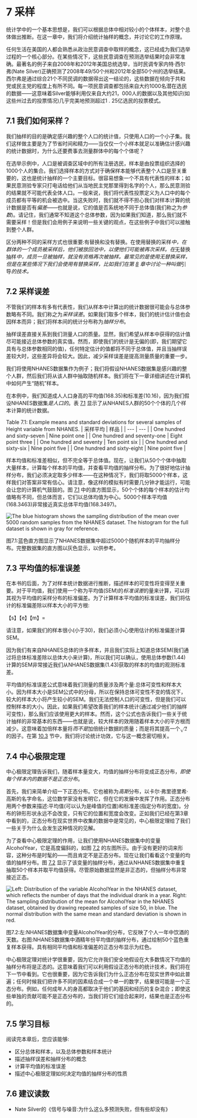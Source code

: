 

# 7 采样

统计学中的一个基本思想是，我们可以根据总体中相对较小的个体样本，对整个总体做出推断。在这一章中，我们将介绍统计抽样的概念，并讨论它的工作原理。

任何生活在美国的人都会熟悉从政治民意调查中取样的概念，这已经成为我们选举过程的一个核心部分。在某些情况下，这些民意调查在预测选举结果时会非常准确。最著名的例子来自2008年和2012年美国总统选举，当时民调专家内特·西尔弗(Nate Silver)正确预测了2008年49/50个州和2012年全部50个州的选举结果。西尔弗是通过综合21个不同民调的数据得出这一结论的，这些数据在倾向于共和党或民主党的程度上有所不同。每一项民意调查都包括来自大约1000名潜在选民的数据——这意味着Silver能够利用仅来自大约21，000人的数据以及其他知识(如这些州过去的投票情况)几乎完美地预测超过1 . 25亿选民的投票模式。



## 7.1 我们如何采样？

我们抽样的目的是确定感兴趣的整个人口的统计值，只使用人口的一个小子集。我们这样做主要是为了节省时间和精力——当仅仅一个小样本就足以准确估计感兴趣的统计数据时，为什么还要费事去测量群体中的每个个体呢？

在选举示例中，人口是被调查区域中的所有注册选民，样本是由投票组织选择的1000个人的集合。我们选择样本的方式对于确保样本能够代表整个人口是至关重要的，这也是统计抽样的一个主要目标。很容易想象一个不具有代表性的样本；如果民意测验专家只打电话给他们从当地民主党那里得到名字的个人，那么民意测验的结果就不可能代表全体人口。一般来说，我们将代表性投票定义为人口中的每个成员都有平等的机会被选中。当这失败时，我们就不得不担心我们对样本计算的统计数据是否有*偏差*——也就是说，它的值是否系统地不同于总体值(我们称之为*参数*)。请记住，我们通常不知道这个总体参数，因为如果我们知道，那么我们就不需要采样！但是我们会用例子来说明一些关键的观点，在这些例子中我们可以接触到整个人群。

区分两种不同的采样方式也很重要:有替换和没有替换。在使用替换的采样*中，在群体的一个成员被采样后，他们被放回池中，以便他们可能被再次采样。在*无替换抽样*中，成员一旦被抽样，就没有资格再次被抽样。最常见的是使用无替换采样，但是在某些情况下我们会使用有替换采样，比如我们在第 [8](#resampling-and-simulation) 章中讨论一种叫做*引导*的技术。*





## 7.2 采样误差

不管我们的样本有多有代表性，我们从样本中计算出的统计数据很可能会与总体参数略有不同。我们称之为*采样误差*。如果我们取多个样本，我们的统计估计值也会因样本而异；我们将样本间的统计分布称为*抽样分布*。

抽样误差直接关系到我们测量人口的质量。显然，我们希望从样本中获得的估计值尽可能接近总体参数的真实值。然而，即使我们的统计是无偏的(即，我们期望它具有与总体参数相同的值)，任何特定估计的值都将不同于总体值，并且当抽样误差较大时，这些差异将会较大。因此，减少采样误差是提高测量质量的重要一步。

我们将使用NHANES数据集作为例子；我们将假设NHANES数据集是感兴趣的整个人群，然后我们将从该人群中抽取随机样本。我们将在下一章详细讲述在计算机中如何产生“随机”样本。

在本例中，我们知道成人人口身高的平均值(168.35)和标准差(10.16)，因为我们假设NHANES数据集*是人口的*。表 [7.1](#tab:sampleExample) 显示了从NHANES人群的50个个体的几个样本计算的统计数据。

<caption>Table 7.1: Example means and standard deviations for several samples of Height variable from NHANES.</caption>
| 采样平均 | 样品 |
| --- | --- |
| One hundred and sixty-seven | Nine point one |
| One hundred and seventy-one | Eight point three |
| One hundred and seventy | Ten point six |
| One hundred and sixty-six | Nine point five |
| One hundred and sixty-eight | Nine point five |

样本均值和标准差相似，但不完全等于总体值。现在，让我们从50个个体中抽取大量样本，计算每个样本的平均值，并查看平均值的抽样分布。为了很好地估计抽样分布，我们必须决定取多少样本——在这种情况下，我们将取5000个样本，这样我们对答案非常有信心。请注意，像这样的模拟有时需要几分钟才能运行，可能会让您的计算机气鼓鼓的。图 [7.1](#fig:samplePlot) 中的直方图显示，50个个体的每个样本的估计均值略有不同，但总体而言，它们以总体均值为中心。5000个样本平均值(168.3463)非常接近真实总体平均值(168.3497)。

![The blue histogram shows the sampling distribution of the mean over 5000 random samples from the NHANES dataset.  The histogram for the full dataset is shown in gray for reference.](../media/file41.png)

图7.1:蓝色直方图显示了NHANES数据集中超过5000个随机样本的平均抽样分布。完整数据集的直方图以灰色显示，以供参考。





## 7.3 平均值的标准误差

在本书的后面，为了对样本统计数据进行推断，描述样本的可变性将变得至关重要。对于平均值，我们使用一个称为平均值(SEM)的*标准误差*的量来计算，可以将其视为平均值的采样分布的标准偏差。为了计算样本平均值的标准误差，我们将估计的标准偏差除以样本大小的平方根:

<semantics><mrow><mi>【s】</mi><mi>【e】</mi><mi>【m】</mi><mo>=<mfrac></mfrac></mo></mrow></semantics>

请注意，如果我们的样本很小(小于30)，我们必须小心使用估计的标准偏差计算SEM。

因为我们有来自NHANES总体的许多样本，并且我们实际上知道总体SEM(我们通过将总体标准差除以总体大小来计算)，所以我们可以确认，使用总体参数(1.44)计算的SEM非常接近我们从NHANES数据集(1.43)获取的样本的均值的观测标准差。

平均值的标准误差公式意味着我们测量的质量涉及两个量:总体可变性和样本大小。因为样本大小是SEM公式中的分母，所以在保持总体可变性不变的情况下，较大的样本大小将产生较小的SEM。我们无法控制人口的可变性，但是我们可以控制样本的大小。因此，如果我们希望改善我们的样本统计(通过减少他们的抽样可变性)，那么我们应该使用更大的样本。然而，这个公式也告诉我们一些关于统计抽样的非常基本的东西——也就是说，较大样本的效用随着样本大小的平方根而减少。这意味着加倍样本量将*而不是*加倍统计数据的质量；而是将其提高一个<math display="inline"><semantics><msqrt><mn>2</mn></msqrt><annotation encoding="application/x-tex">\ sqrt { 2 }</annotation></semantics></math>的因子。在第 [10.3](#statistical-power) 节中，我们将讨论统计功效，它与这一概念密切相关。





## 7.4 中心极限定理

中心极限定理告诉我们，随着样本量变大，均值的抽样分布将变成正态分布，*即使每个样本内的数据不是正态分布*。

首先，我们来简单介绍一下正态分布。它也被称为*高斯*分布，以卡尔·弗里德里希·高斯的名字命名，这位数学家没有发明它，但在它的发展中发挥了作用。正态分布用两个参数来描述:平均值(可以认为是峰值的位置)和标准差(指定分布的宽度)。分布的钟形形状永远不会改变，只有它的位置和宽度会改变。正如我们已经在第3章中看到的，正态分布在现实世界中收集的数据中是常见的，中心极限定理给了我们一些关于为什么会发生这种情况的见解。

为了查看中心极限定理的作用，让我们使用NHANES数据集中的变量AlcoholYear，它是高度偏斜的，如图 [7.2](#fig:alcDist50) 的左图所示。由于没有更好的词来形容，这种分布是时髦的——而且肯定不是正态分布。现在让我们看看这个变量的均值的抽样分布。图 [7.2](#fig:alcDist50) 显示了该变量的抽样分布，通过从NHANES数据集中重复抽取50个样本并取平均值获得。尽管原始数据显然是非正态的，但抽样分布非常接近正态。

![Left: Distribution of the variable AlcoholYear in the NHANES dataset, which reflects the number of days that the individual drank in a year. Right: The sampling distribution of the mean for AlcoholYear in the NHANES dataset, obtained by drawing repeated samples of size 50, in blue.  The normal distribution with the same mean and standard deviation is shown in red.](../media/file42.png)

图7.2:左:NHANES数据集中变量AlcoholYear的分布，它反映了个人一年中饮酒的天数。右图:NHANES数据集中酒精年份平均值的抽样分布，通过绘制50个蓝色重复样本获得。具有相同平均值和标准偏差的正态分布显示为红色。

中心极限定理对统计学很重要，因为它允许我们安全地假设在大多数情况下均值的抽样分布将是正态的。这意味着我们可以利用假设正态分布的统计技术，我们将在下一节中看到。它也很重要，因为它告诉我们为什么正态分布在现实世界中如此普遍；任何时候我们把许多不同的因素结合成一个单一的数字，结果很可能是一个正态分布。例如，任何成年人的身高都取决于他们的基因和经历的复杂混合；即使这些单独的贡献可能不是正态分布的，当我们将它们组合起来时，结果也是正态分布的。





## 7.5 学习目标

阅读完本章后，您应该能够:

*   区分总体和样本，以及总体参数和样本统计
*   描述抽样误差和抽样分布的概念
*   计算平均值的标准误差
*   描述中心极限定理如何决定均值的抽样分布的性质





## 7.6 建议读数

*   Nate Silver的《信号与噪音:为什么这么多预测失败，但有些却没有》




